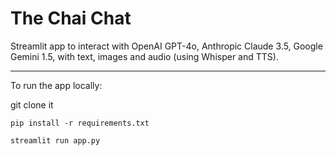 # The Chai Chat

Streamlit app to interact with OpenAI GPT-4o, Anthropic Claude 3.5, Google Gemini 1.5, with text, images and audio (using Whisper and TTS).

------

To run the app locally:

git clone it

`pip install -r requirements.txt`

`streamlit run app.py`



